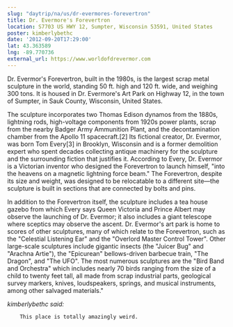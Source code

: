 ```yaml
---
slug: "daytrip/na/us/dr-evermores-forevertron"
title: Dr. Evermore's Forevertron
location: S7703 US HWY 12, Sumpter, Wisconsin 53591, United States
poster: kimberlybethc
date: '2012-09-20T17:29:00'
lat: 43.363589
lng: -89.770736
external_url: https://www.worldofdrevermor.com
---
```


Dr. Evermor's Forevertron, built in the 1980s, is the largest scrap metal sculpture in the world, standing 50 ft.  high and 120 ft. wide, and weighing 300 tons. It is housed in Dr. Evermore's Art Park on Highway 12, in the town of Sumpter, in Sauk County, Wisconsin, United States.

The sculpture incorporates two Thomas Edison dynamos from the 1880s, lightning rods, high-voltage components from 1920s power plants, scrap from the nearby Badger Army Ammunition Plant, and the decontamination chamber from the Apollo 11 spacecraft.[2] Its fictional creator, Dr. Evermor, was born Tom Every[3] in Brooklyn, Wisconsin and is a former demolition expert who spent decades collecting antique machinery for the sculpture and the surrounding fiction that justifies it. According to Every, Dr. Evermor is a Victorian inventor who designed the Forevertron to launch himself, "into the heavens on a magnetic lightning force beam." The Forevertron, despite its size and weight, was designed to be relocatable to a different site—the sculpture is built in sections that are connected by bolts and pins.

In addition to the Forevertron itself, the sculpture includes a tea house gazebo from which Every says Queen Victoria and Prince Albert may observe the launching of Dr. Evermor; it also includes a giant telescope where sceptics may observe the ascent. Dr. Evermor's art park is home to scores of other sculptures, many of which relate to the Forevertron, such as the "Celestial Listening Ear" and the "Overlord Master Control Tower". Other large-scale sculptures include gigantic insects (the "Juicer Bug" and "Arachna Artie"), the "Epicurean" bellows-driven barbecue train, "The Dragon", and "The UFO". The most numerous sculptures are the "Bird Band and Orchestra" which includes nearly 70 birds ranging from the size of a child to twenty feet tall, all made from scrap industrial parts, geological survey markers, knives, loudspeakers, springs, and musical instruments, among other salvaged materials."

<em>kimberlybethc said:</em>

        This place is totally amazingly weird.
